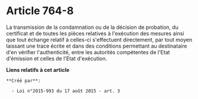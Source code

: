 # Article 764-8

La transmission de la condamnation ou de la décision de probation, du certificat et de toutes les pièces relatives à
l'exécution des mesures ainsi que tout échange relatif à celles-ci s'effectuent directement, par tout moyen laissant une
trace écrite et dans des conditions permettant au destinataire d'en vérifier l'authenticité, entre les autorités compétentes
de l'Etat d'émission et celles de l'Etat d'exécution.

**Liens relatifs à cet article**

	**Créé par**:

	  - Loi n°2015-993 du 17 août 2015 - art. 3
